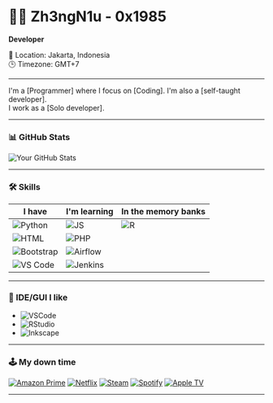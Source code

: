# 👩‍💻 Zh3ngN1u - 0x1985

**Developer**

📍 Location: Jakarta, Indonesia  
🕒 Timezone: GMT+7  

---

I'm a [Programmer] where I focus on [Coding]. I'm also a [self-taught developer].  
I work as a [Solo developer].

---

### 📊 GitHub Stats

![Your GitHub Stats](https://github-readme-stats.vercel.app/api?username=zh3ngn1u&show_icons=true&theme=tokyonight)

---

### 🛠️ Skills

| I have                         | I'm learning                 | In the memory banks      |
|-------------------------------|------------------------------|--------------------------|
| ![Python](https://img.shields.io/badge/Python-3776AB?style=flat&logo=python&logoColor=white) | ![JS](https://img.shields.io/badge/JavaScript-F7DF1E?style=flat&logo=javascript&logoColor=black) | ![R](https://img.shields.io/badge/R-276DC3?style=flat&logo=r&logoColor=white) |
| ![HTML](https://img.shields.io/badge/HTML5-E34F26?style=flat&logo=html5&logoColor=white) | ![PHP](https://img.shields.io/badge/PHP-777BB4?style=flat&logo=php&logoColor=white) |  |
| ![Bootstrap](https://img.shields.io/badge/Bootstrap-7952B3?style=flat&logo=bootstrap&logoColor=white) | ![Airflow](https://img.shields.io/badge/Airflow-017CEE?style=flat&logo=apacheairflow&logoColor=white) |  |
| ![VS Code](https://img.shields.io/badge/VSCode-007ACC?style=flat&logo=visual-studio-code&logoColor=white) | ![Jenkins](https://img.shields.io/badge/Jenkins-D24939?style=flat&logo=jenkins&logoColor=white) |  |

---

### 🧠 IDE/GUI I like

- ![VSCode](https://img.shields.io/badge/VS_Code-007ACC?style=flat&logo=visual-studio-code&logoColor=white)
- ![RStudio](https://img.shields.io/badge/RStudio-75AADB?style=flat&logo=rstudio&logoColor=white)
- ![Inkscape](https://img.shields.io/badge/Inkscape-000000?style=flat&logo=inkscape&logoColor=white)

---

### 🕹️ My down time

[![Amazon Prime](https://img.shields.io/badge/Amazon%20Prime-FF9900?style=for-the-badge&logo=amazon&logoColor=white)](#)
[![Netflix](https://img.shields.io/badge/Netflix-E50914?style=for-the-badge&logo=netflix&logoColor=white)](#)
[![Steam](https://img.shields.io/badge/Steam-000000?style=for-the-badge&logo=steam&logoColor=white)](#)
[![Spotify](https://img.shields.io/badge/Spotify-1DB954?style=for-the-badge&logo=spotify&logoColor=white)](#)
[![Apple TV](https://img.shields.io/badge/Apple%20TV-000000?style=for-the-badge&logo=apple&logoColor=white)](#)

---
